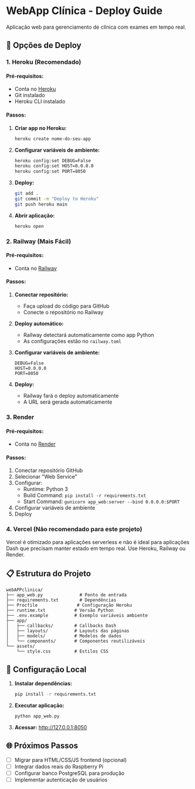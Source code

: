 # WebApp Clínica - Deploy Guide

Aplicação web para gerenciamento de clínica com exames em tempo real.

## 🚀 Opções de Deploy

### 1. Heroku (Recomendado)

#### Pré-requisitos:
- Conta no [Heroku](https://heroku.com)
- Git instalado
- Heroku CLI instalado

#### Passos:
1. **Criar app no Heroku:**
   ```bash
   heroku create nome-do-seu-app
   ```

2. **Configurar variáveis de ambiente:**
   ```bash
   heroku config:set DEBUG=False
   heroku config:set HOST=0.0.0.0
   heroku config:set PORT=8050
   ```

3. **Deploy:**
   ```bash
   git add .
   git commit -m "Deploy to Heroku"
   git push heroku main
   ```

4. **Abrir aplicação:**
   ```bash
   heroku open
   ```

### 2. Railway (Mais Fácil)

#### Pré-requisitos:
- Conta no [Railway](https://railway.app)

#### Passos:
1. **Conectar repositório:**
   - Faça upload do código para GitHub
   - Conecte o repositório no Railway

2. **Deploy automático:**
   - Railway detectará automaticamente como app Python
   - As configurações estão no `railway.toml`

3. **Configurar variáveis de ambiente:**
   ```
   DEBUG=False
   HOST=0.0.0.0
   PORT=8050
   ```

4. **Deploy:**
   - Railway fará o deploy automaticamente
   - A URL será gerada automaticamente

### 3. Render

#### Pré-requisitos:
- Conta no [Render](https://render.com)

#### Passos:
1. Conectar repositório GitHub
2. Selecionar "Web Service"
3. Configurar:
   - Runtime: Python 3
   - Build Command: `pip install -r requirements.txt`
   - Start Command: `gunicorn app_web:server --bind 0.0.0.0:$PORT`
4. Configurar variáveis de ambiente
5. Deploy

### 4. Vercel (Não recomendado para este projeto)

Vercel é otimizado para aplicações serverless e não é ideal para aplicações Dash que precisam manter estado em tempo real. Use Heroku, Railway ou Render.

## 📋 Estrutura do Projeto

```
webAPPclinica/
├── app_web.py              # Ponto de entrada
├── requirements.txt        # Dependências
├── Procfile               # Configuração Heroku
├── runtime.txt           # Versão Python
├── .env.example          # Exemplo variáveis ambiente
├── app/
│   ├── callbacks/        # Callbacks Dash
│   ├── layouts/          # Layouts das páginas
│   ├── models/           # Modelos de dados
│   └── components/       # Componentes reutilizáveis
└── assets/
    └── style.css         # Estilos CSS
```

## 🔧 Configuração Local

1. **Instalar dependências:**
   ```bash
   pip install -r requirements.txt
   ```

2. **Executar aplicação:**
   ```bash
   python app_web.py
   ```

3. **Acessar:** http://127.0.0.1:8050

## 🌐 Próximos Passos

- [ ] Migrar para HTML/CSS/JS frontend (opcional)
- [ ] Integrar dados reais do Raspberry Pi
- [ ] Configurar banco PostgreSQL para produção
- [ ] Implementar autenticação de usuários

